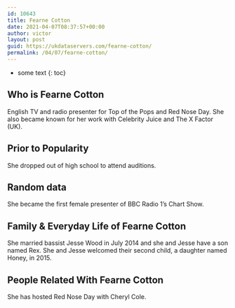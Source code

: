 ```yaml
---
id: 10643
title: Fearne Cotton
date: 2021-04-07T08:37:57+00:00
author: victor
layout: post
guid: https://ukdataservers.com/fearne-cotton/
permalink: /04/07/fearne-cotton/
---
```


* some text
{: toc}


## Who is Fearne Cotton



English TV and radio presenter for Top of the Pops and Red Nose Day. She also became known for her work with Celebrity Juice and The X Factor (UK).

                
                
                
## Prior to Popularity



She dropped out of high school to attend auditions.

                
                
                
## Random data



She became the first female presenter of BBC Radio 1&#8217;s Chart Show.

                
                
                
## Family & Everyday Life of Fearne Cotton



She married bassist Jesse Wood in July 2014 and she and Jesse have a son named Rex. She and Jesse welcomed their second child, a daughter named Honey, in 2015.

                
                
                
## People Related With Fearne Cotton



She has hosted Red Nose Day with Cheryl Cole.

                
              
            
          
          
          